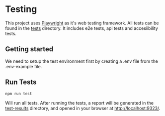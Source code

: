 # Testing

This project uses [Playwright](https://playwright.dev/) as it's web testing framework. All tests can be found in the [tests](./tests) directory. It includes e2e tests, api tests and accesiibility tests.

## Getting started

We need to setup the test environment first by creating a .env file from the .env-example file.

## Run Tests

`npm run test`

Will run all tests. After running the tests, a report will be generated in the [test-results](./test-results) directory, and opened in your browser at [http://localhost:9323/](http://localhost:9323).
